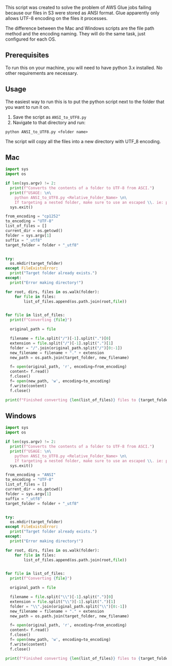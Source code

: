 This script was created to solve the problem of AWS Glue jobs failing because our files in S3 were stored as ANSI format. Glue apparently only allows UTF-8 encoding on the files it processes.

The difference between the Mac and Windows scripts are the file path method and the encoding naming. They will do the same task, just configured for each OS.

## Prerequisites
To run this on your machine, you will need to have python 3.x installed. No other requirements are necessary.

## Usage
The easiest way to run this is to put the python script next to the folder that you want to run it on. 
1. Save the script as `ANSI_to_UTF8.py`
2. Navigate to that directory and run:

```
python ANSI_to_UTF8.py <folder name>
```

The script will copy all the files into a new directory with UTF_8 encoding.

## Mac
```python
import sys
import os

if len(sys.argv) != 2:
  print(f"Converts the contents of a folder to UTF-8 from ASCI.")
  print(f"USAGE: \n\
    python ANSI_to_UTF8.py <Relative_Folder_Name> \n\
    If targeting a nested folder, make sure to use an escaped \\. ie: parent\\\\child")
  sys.exit()

from_encoding = "cp1252"
to_encoding = "UTF-8"
list_of_files = []
current_dir = os.getcwd()
folder = sys.argv[1]
suffix = "_utf8"
target_folder = folder + "_utf8"


try:
  os.mkdir(target_folder)
except FileExistsError:
  print("Target folder already exists.")
except:
  print("Error making directory!")

for root, dirs, files in os.walk(folder):
	for file in files:
		list_of_files.append(os.path.join(root,file))


for file in list_of_files:
  print(f"Converting {file}")

  original_path = file

  filename = file.split("/")[-1].split(".")[0]
  extension = file.split("/")[-1].split(".")[1]
  folder = "/".join(original_path.split("/")[0:-1])
  new_filename = filename + "." + extension
  new_path = os.path.join(target_folder, new_filename)

  f= open(original_path, 'r', encoding=from_encoding)
  content= f.read()
  f.close()
  f= open(new_path, 'w', encoding=to_encoding)
  f.write(content)
  f.close()

print(f"Finished converting {len(list_of_files)} files to {target_folder}")
```

## Windows
```python
import sys
import os

if len(sys.argv) != 2:
  print(f"Converts the contents of a folder to UTF-8 from ASCI.")
  print(f"USAGE: \n\
    python ANSI_to_UTF8.py <Relative_Folder_Name> \n\
    If targeting a nested folder, make sure to use an escaped \\. ie: parent\\\\child")
  sys.exit()

from_encoding = "ANSI"
to_encoding = "UTF-8"
list_of_files = []
current_dir = os.getcwd()
folder = sys.argv[1]
suffix = "_utf8"
target_folder = folder + "_utf8"


try:
  os.mkdir(target_folder)
except FileExistsError:
  print("Target folder already exists.")
except:
  print("Error making directory!")

for root, dirs, files in os.walk(folder):
    for file in files:
        list_of_files.append(os.path.join(root,file))


for file in list_of_files:
  print(f"Converting {file}")

  original_path = file

  filename = file.split("\\")[-1].split(".")[0]
  extension = file.split("\\")[-1].split(".")[1]
  folder = "\\".join(original_path.split("\\")[0:-1])
  new_filename = filename + "." + extension
  new_path = os.path.join(target_folder, new_filename)

  f= open(original_path, 'r', encoding=from_encoding)
  content= f.read()
  f.close()
  f= open(new_path, 'w', encoding=to_encoding)
  f.write(content)
  f.close()

print(f"Finished converting {len(list_of_files)} files to {target_folder}")
```